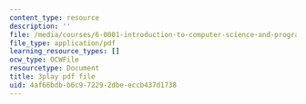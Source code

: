 ```yaml
---
content_type: resource
description: ''
file: /media/courses/6-0001-introduction-to-computer-science-and-programming-in-python-fall-2016/4af66bdbb6c972292dbeeccb437d1738_2__KumJsGXc.pdf
file_type: application/pdf
learning_resource_types: []
ocw_type: OCWFile
resourcetype: Document
title: 3play pdf file
uid: 4af66bdb-b6c9-7229-2dbe-eccb437d1738
---
```

